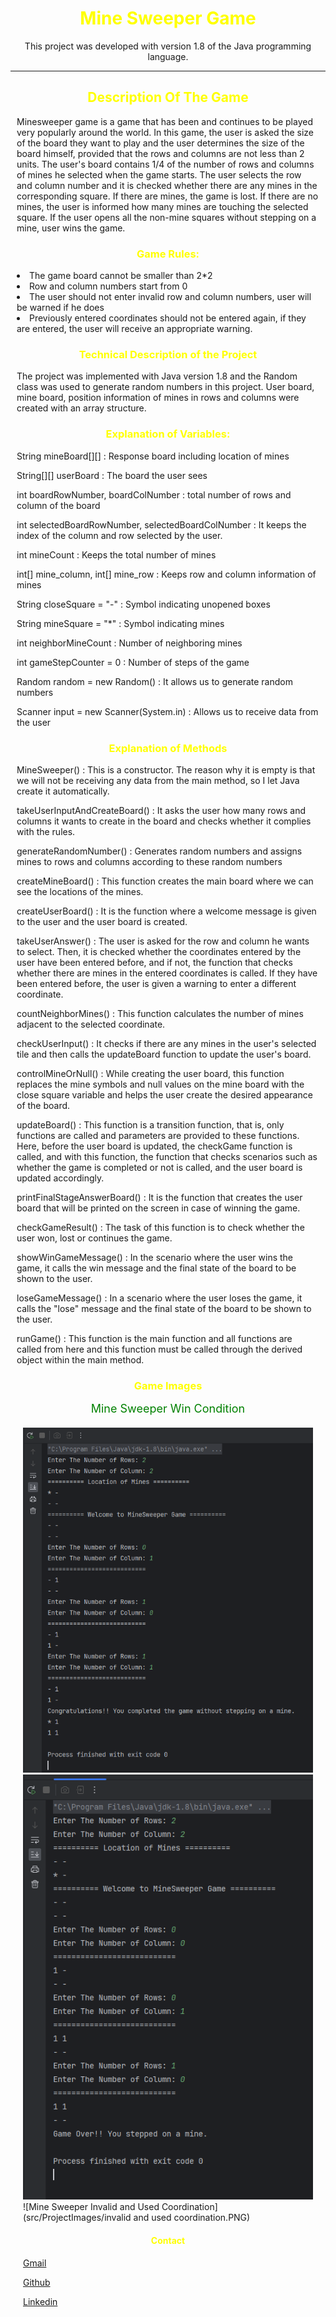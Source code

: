 <div style="text-align:center;"> 
<h1 style="text-align:center; color: yellow"> Mine Sweeper Game </h1> 
<p style="text-align:center;"> This project was developed with version 1.8 of the Java programming language. </p>
</div>

---

<div style="margin:10px;">
<h2 style="text-align:center; color: yellow"> Description Of The Game </h2>
<p> Minesweeper game is a game that has been and continues to be played very popularly around the world.
In this game, the user is asked the size of the board they want to play and the user determines the size of the board himself, provided that the rows and columns are not less than 2 units.
The user's board contains 1/4 of the number of rows and columns of mines he selected when the game starts.
The user selects the row and column number and it is checked whether there are any mines in the corresponding square. If there are mines, the game is lost. If there are no mines, the user is informed how many mines are touching the selected square.
If the user opens all the non-mine squares without stepping on a mine, user wins the game. </p>
 </div>

<div style="margin:10px;">
<h3 style="text-align:center; color: yellow"> Game Rules: </h3>  
<li> The game board cannot be smaller than 2*2 </li> 
<li> Row and column numbers start from 0 </li> 
<li> The user should not enter invalid row and column numbers, user will be warned if he does </li> 
<li> Previously entered coordinates should not be entered again, if they are entered, the user will receive an appropriate warning. </li> 
</div>

<div style="margin:10px;">
<h3 style="text-align:center; color: yellow"> Technical Description of the Project </h3> 
The project was implemented with Java version 1.8 and the Random class was used to generate random numbers in this project.
User board, mine board, position information of mines in rows and columns were created with an array structure.
 </div>



<div style="margin:10px;"> 
<h3 style="text-align:center; color: yellow">  Explanation of Variables: </h3>
<p> String mineBoard[][] : Response board including location of mines </p> 
<p> String[][] userBoard : The board the user sees </p> 
<p> int boardRowNumber, boardColNumber : total number of rows and column of the board </p> 
<p> int selectedBoardRowNumber, selectedBoardColNumber : It keeps the index of the column and row selected by the user. </p> 
<p> int mineCount : Keeps the total number of mines </p> 
<p> int[] mine_column,  int[] mine_row : Keeps row and column information of mines </p> 
<p> String closeSquare = "-" : Symbol indicating unopened boxes </p> 
<p> String mineSquare = "*" : Symbol indicating mines </p> 
<p> int neighborMineCount : Number of neighboring mines </p> 
<p> int gameStepCounter = 0 : Number of steps of the game </p>
<p> Random random = new Random() : It allows us to generate random numbers </p> 
<p> Scanner input = new Scanner(System.in) : Allows us to receive data from the user </p> 
</div>

<div style="margin:10px;">
<h3 style="text-align:center; color: yellow"> Explanation of Methods </h3> 

<p> MineSweeper() : This is a constructor. The reason why it is empty is that we will not be receiving any data from the main method, so I let Java create it automatically.</p>  
<p> takeUserInputAndCreateBoard() : It asks the user how many rows and columns it wants to create in the board and checks whether it complies with the rules. </p> 
<p> generateRandomNumber() : Generates random numbers and assigns mines to rows and columns according to these random numbers </p> 
<p> createMineBoard() : This function creates the main board where we can see the locations of the mines. </p> 
<p> createUserBoard() : It is the function where a welcome message is given to the user and the user board is created. </p> 
<p> takeUserAnswer() : The user is asked for the row and column he wants to select. Then, it is checked whether the coordinates entered by the user have been entered before, and if not, the function that checks whether there are mines in the entered coordinates is called. If they have been entered before, the user is given a warning to enter a different coordinate. </p> 
<p> countNeighborMines() : This function calculates the number of mines adjacent to the selected coordinate. </p> 
<p> checkUserInput() : It checks if there are any mines in the user's selected tile and then calls the updateBoard function to update the user's board. </p> 
<p> controlMineOrNull() : While creating the user board, this function replaces the mine symbols and null values on the mine board with the close square variable and helps the user create the desired appearance of the board. </p> 
<p> updateBoard() : This function is a transition function, that is, only functions are called and parameters are provided to these functions. Here, before the user board is updated, the checkGame function is called, and with this function, the function that checks scenarios such as whether the game is completed or not is called, and the user board is updated accordingly. </p> 
<p> printFinalStageAnswerBoard() : It is the function that creates the user board that will be printed on the screen in case of winning the game. </p> 
<p> checkGameResult() : The task of this function is to check whether the user won, lost or continues the game. </p> 
<p> showWinGameMessage() : In the scenario where the user wins the game, it calls the win message and the final state of the board to be shown to the user. </p> 
<p> loseGameMessage() : In a scenario where the user loses the game, it calls the "lose" message and the final state of the board to be shown to the user. </p> 
<p> runGame() : This function is the main function and all functions are called from here and this function must be called through the derived object within the main method. </p> 
 </div>

<div style="text-align:center; margin:10px;">
<h3 style="text-align:center; color: yellow">  Game Images </h3>
<span style="color:green; font-size: 18px;"> Mine Sweeper Win Condition </span>
</div>

<div style="margin: 20px;">

![Mine Sweeper Win Condition](src/ProjectImages/win-condition.PNG)
![Mine Sweeper Lose Condition](src/ProjectImages/lose-condition.PNG)
![Mine Sweeper Invalid and Used Coordination](src/ProjectImages/invalid and used coordination.PNG)

</div>

<div style="margin:20px">
<h4 style="text-align:center; color: yellow"> Contact </h4> 
<p> <a href="ferhatseker180@gmail.com"> Gmail </a>  </p> 
<p> <a href="https://github.com/ferhatseker180"> Github  </a> </p> 
<p> <a href="https://www.linkedin.com/in/ferhat-%C5%9Feker-2410571a4/"> Linkedin </a> </p> 
 </div>

